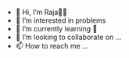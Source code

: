 - 👋 Hi, I’m Raja🧑‍💻
- 👀 I’m interested in problems 
- 🌱 I’m currently learning 🔎
- 💞️ I’m looking to collaborate on ...
- 📫 How to reach me ...

<!---
talk2rajasimman/talk2rajasimman is a ✨ special ✨ repository because its `README.md` (this file) appears on your GitHub profile.
You can click the Preview link to take a look at your changes.
--->
